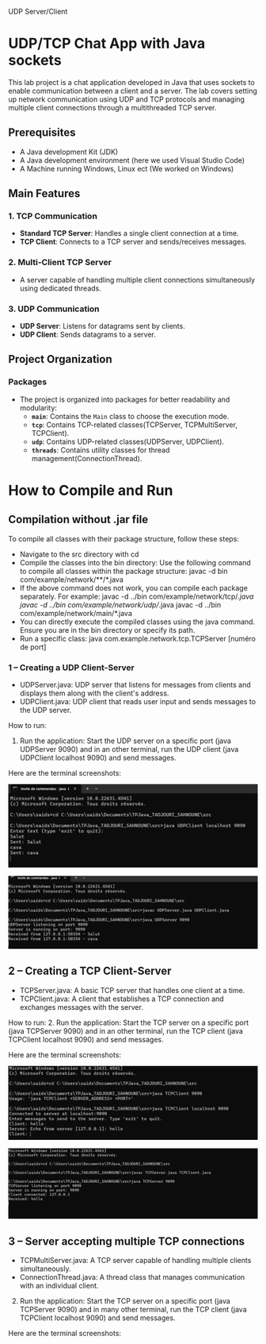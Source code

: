 UDP Server/Client  
# UDP/TCP Chat App with Java sockets  
This lab project is a chat application developed in Java that uses sockets to enable communication between a client and a server. The lab covers setting up network communication using UDP and TCP protocols and managing multiple client connections through a multithreaded TCP server.


## Prerequisites ##
* A Java development Kit (JDK)
* A Java development environment (here we used Visual Studio Code)
* A Machine running Windows, Linux ect (We worked on Windows)

## Main Features 
### 1. **TCP Communication**
- **Standard TCP Server**: Handles a single client connection at a time.
- **TCP Client**: Connects to a TCP server and sends/receives messages.

### 2. **Multi-Client TCP Server**
- A server capable of handling multiple client connections simultaneously using dedicated threads.

### 3. **UDP Communication**
- **UDP Server**: Listens for datagrams sent by clients.
- **UDP Client**: Sends datagrams to a server.


## Project Organization
### **Packages**
- The project is organized into packages for better readability and modularity:
  - **`main`**: Contains the `Main` class to choose the execution mode.
  - **`tcp`**: Contains TCP-related classes(TCPServer, TCPMultiServer, TCPClient).
  - **`udp`**: Contains UDP-related classes(UDPServer, UDPClient).
  - **`threads`**: Contains utility classes for thread management(ConnectionThread).

# How to Compile and Run
## **Compilation without .jar file**
To compile all classes with their package structure, follow these steps:
* Navigate to the src directory with cd
* Compile the classes into the bin directory: Use the following command to compile all classes within the package structure: javac -d bin com/example/network/**/*.java
* If the above command does not work, you can compile each package separately. For example: javac -d ../bin com/example/network/tcp/*.java
javac -d ../bin com/example/network/udp/*.java
javac -d ../bin com/example/network/main/*.java
* You can directly execute the compiled classes using the java command. Ensure you are in the bin directory or specify its path.
* Run a specific class: java com.example.network.tcp.TCPServer [numéro de port]



### **1 – Creating a UDP Client-Server**  

* UDPServer.java: UDP server that listens for messages from clients and displays them along with the client's address.
* UDPClient.java: UDP client that reads user input and sends messages to the UDP server.

How to run:

1. Run the application: Start the UDP server on a specific port (java UDPServer 9090) and in an other terminal, run the UDP client (java UDPClient localhost 9090) and send messages.

Here are the terminal screenshots:

![My image](images/UDP_Client.png)

![My image](images/UDP_Server.png)



## **2 – Creating a TCP Client-Server** ##

* TCPServer.java: A basic TCP server that handles one client at a time.
* TCPClient.java: A client that establishes a TCP connection and exchanges messages with the server.

How to run:
2. Run the application: Start the TCP server on a specific port (java TCPServer 9090) and in an other terminal, run the TCP client (java TCPClient localhost 9090) and send messages.

Here are the terminal screenshots:

![My image](images/TCP_Client.png)

![My image](images/TCP_Server.png)



## **3 – Server accepting multiple TCP connections** ##

* TCPMultiServer.java: A TCP server capable of handling multiple clients simultaneously.
* ConnectionThread.java: A thread class that manages communication with an individual client.


2. Run the application: Start the TCP server on a specific port (java TCPServer 9090) and in many other terminal, run the TCP client (java TCPClient localhost 9090) and send messages.

Here are the terminal screenshots:







